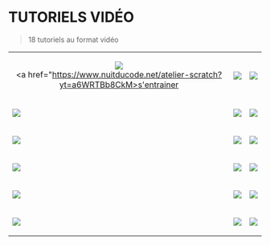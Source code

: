 # TUTORIELS VIDÉO

> 18 tutoriels au format vidéo

<table cellpadding="5">
<tr>
<td>
<center>
 
<a href="https://www.youtube.com/watch?v=a6WRTBb8CkM"><img src="https://img.youtube.com/vi/a6WRTBb8CkM/0.jpg" /></a><br />
<a href="https://www.nuitducode.net/atelier-scratch?yt=a6WRTBb8CkM>s'entrainer</a>
 
</center> 
</td>
<td>

<a href="https://www.youtube.com/watch?v=3PbXyzQQOYk"><img src="https://img.youtube.com/vi/3PbXyzQQOYk/0.jpg" /></a>


</td>
<td>

<a href="https://www.youtube.com/watch?v=8oSKtPQNDr8"><img src="https://img.youtube.com/vi/8oSKtPQNDr8/0.jpg" /></a>

</td>
</tr>

<tr>
<td>

<a href="https://www.youtube.com/watch?v=xRiZD5wsh0k"><img src="https://img.youtube.com/vi/xRiZD5wsh0k/0.jpg" /></a>

</td>
<td>

<a href="https://www.youtube.com/watch?v=O1tDjDGwBtE"><img src="https://img.youtube.com/vi/O1tDjDGwBtE/0.jpg" /></a>

</td>
<td>

<a href="https://www.youtube.com/watch?v=nINGvQVP_Og"><img src="https://img.youtube.com/vi/nINGvQVP_Og/0.jpg" /></a>

</td>
</tr>

<tr>
<td>

<a href="https://www.youtube.com/watch?v=P22s9A9U9lM"><img src="https://img.youtube.com/vi/P22s9A9U9lM/0.jpg" /></a>

</td>
<td>

<a href="https://www.youtube.com/watch?v=jtVMnEZDDes"><img src="https://img.youtube.com/vi/jtVMnEZDDes/0.jpg" /></a>

</td>
<td>

<a href="https://www.youtube.com/watch?v=v37gPSxlPW4"><img src="https://img.youtube.com/vi/v37gPSxlPW4/0.jpg" /></a>

</td>
</tr>
  
<tr>
<td>

<a href="https://www.youtube.com/watch?v=P7ORrWLlGsA"><img src="https://img.youtube.com/vi/P7ORrWLlGsA/0.jpg" /></a>

</td>
<td>

<a href="https://www.youtube.com/watch?v=n1NCXKKrtq0"><img src="https://img.youtube.com/vi/n1NCXKKrtq0/0.jpg" /></a>

</td>
<td>

<a href="https://www.youtube.com/watch?v=DZYkdUrQegU"><img src="https://img.youtube.com/vi/DZYkdUrQegU/0.jpg" /></a>

</td>
</tr>
  
<tr>
<td>

<a href="https://www.youtube.com/watch?v=5wrleesBQCU"><img src="https://img.youtube.com/vi/5wrleesBQCU/0.jpg" /></a>

</td>
<td>

<a href="https://www.youtube.com/watch?v=MK4F1E3_nEY"><img src="https://img.youtube.com/vi/MK4F1E3_nEY/0.jpg" /></a>

</td>
<td>

<a href="https://www.youtube.com/watch?v=fQZVY39WTg4"><img src="https://img.youtube.com/vi/fQZVY39WTg4/0.jpg" /></a>

</td>
</tr>  
  
<tr>
<td>

<a href="https://www.youtube.com/watch?v=8VfQzEOcRd0"><img src="https://img.youtube.com/vi/8VfQzEOcRd0/0.jpg" /></a>

</td>
<td>

<a href="https://www.youtube.com/watch?v=-S4utl_quqQ"><img src="https://img.youtube.com/vi/-S4utl_quqQ/0.jpg" /></a>

</td>
<td>

<a href="https://www.youtube.com/watch?v=X669S6tAyis"><img src="https://img.youtube.com/vi/X669S6tAyis/0.jpg" /></a>

</td>
</tr>   
  
</table>
